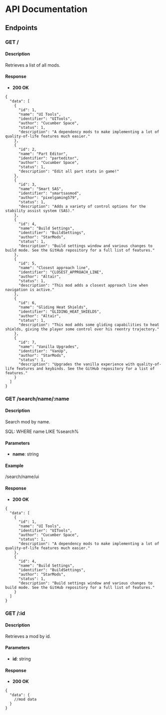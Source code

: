# API Documentation

## Endpoints

### GET /

#### Description
Retrieves a list of all mods.

#### Response
- **200 OK**

```
{
  "data": [
    {
      "id": 1,
      "name": "UI Tools",
      "identifier": "UITools",
      "author": "Cucumber Space",
      "status": 1,
      "description": "A dependency mods to make implementing a lot of quality-of-life features much easier."
    },
    {
      "id": 2,
      "name": "Part Editor",
      "identifier": "parteditor",
      "author": "Cucumber Space",
      "status": 1,
      "description": "Edit all part stats in game!"
    },
    {
      "id": 3,
      "name": "Smart SAS",
      "identifier": "smartsasmod",
      "author": "pixelgaming579",
      "status": 1,
      "description": "Adds a variety of control options for the stability assist system (SAS)."
    },
    {
      "id": 4,
      "name": "Build Settings",
      "identifier": "BuildSettings",
      "author": "StarMods",
      "status": 1,
      "description": "Build settings window and various changes to build mode. See the GitHub repository for a full list of features."
    },
    {
      "id": 5,
      "name": "Closest approach line",
      "identifier": "CLOSEST_APPROACH_LINE",
      "author": "Altaïr",
      "status": 1,
      "description": "This mod adds a closest approach line when navigation is active."
    },
    {
      "id": 6,
      "name": "Gliding Heat Shields",
      "identifier": "GLIDING_HEAT_SHIELDS",
      "author": "Altaïr",
      "status": 1,
      "description": "This mod adds some gliding capabilities to heat shields, giving the player some control over his reentry trajectory."
    },
    {
      "id": 7,
      "name": "Vanilla Upgrades",
      "identifier": "VanUp",
      "author": "StarMods",
      "status": 1,
      "description": "Upgrades the vanilla experience with quality-of-life features and keybinds. See the GitHub repository for a list of features."
    }
  ]
}

```

### GET /search/name/:name

#### Description
Search mod by name.

SQL: WHERE name LIKE %search%

#### Parameters
- **name**: string

#### Example
/search/name/ui

#### Response
- **200 OK**


```
{
  "data": [
    {
      "id": 1,
      "name": "UI Tools",
      "identifier": "UITools",
      "author": "Cucumber Space",
      "status": 1,
      "description": "A dependency mods to make implementing a lot of quality-of-life features much easier."
    },
    {
      "id": 4,
      "name": "Build Settings",
      "identifier": "BuildSettings",
      "author": "StarMods",
      "status": 1,
      "description": "Build settings window and various changes to build mode. See the GitHub repository for a full list of features."
    }
  ]
}
```

### GET /:id

#### Description
Retrieves a mod by id.

#### Parameters
- **id**: string

#### Response
- **200 OK**

```
{
  "data": {
    //mod data
  }
}
```
